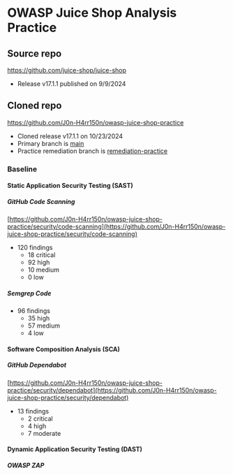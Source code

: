 # OWASP Juice Shop Analysis Practice  

## Source repo  
https://github.com/juice-shop/juice-shop  
- Release v17.1.1 published on 9/9/2024  

## Cloned repo  
https://github.com/J0n-H4rr150n/owasp-juice-shop-practice  
- Cloned release v17.1.1 on 10/23/2024  
- Primary branch is [main](https://github.com/J0n-H4rr150n/owasp-juice-shop-practice/tree/main)  
- Practice remediation branch is [remediation-practice](https://github.com/J0n-H4rr150n/owasp-juice-shop-practice/tree/remediation-practice)  

### Baseline  

#### Static Application Security Testing (SAST)
##### GitHub Code Scanning  
[https://github.com/J0n-H4rr150n/owasp-juice-shop-practice/security/code-scanning](https://github.com/J0n-H4rr150n/owasp-juice-shop-practice/security/code-scanning)  
- 120 findings
  - 18 critical
  - 92 high
  - 10 medium
  - 0 low

##### Semgrep Code  
- 96 findings
  - 35 high
  - 57 medium
  - 4 low

#### Software Composition Analysis (SCA)
##### GitHub Dependabot  
[https://github.com/J0n-H4rr150n/owasp-juice-shop-practice/security/dependabot](https://github.com/J0n-H4rr150n/owasp-juice-shop-practice/security/dependabot)  
- 13 findings
  - 2 critical
  - 4 high
  - 7 moderate

#### Dynamic Application Security Testing (DAST)  
##### OWASP ZAP  
